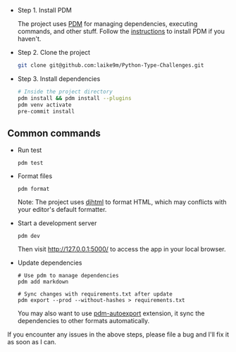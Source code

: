 - Step 1. Install PDM

  The project uses [PDM](https://pdm-project.org/latest/) for managing dependencies, executing commands, and other stuff. Follow the [instructions](https://pdm-project.org/latest/) to install PDM if you haven't.

- Step 2. Clone the project

  ```bash
  git clone git@github.com:laike9m/Python-Type-Challenges.git
  ```

- Step 3. Install dependencies

  ```bash
  # Inside the project directory
  pdm install && pdm install --plugins
  pdm venv activate
  pre-commit install
  ```

## Common commands

- Run test

  ```
  pdm test
  ```

- Format files

  ```
  pdm format
  ```

  Note: The project uses [djhtml](https://github.com/rtts/djhtml) to format HTML, which may conflicts with your editor's default formatter.

- Start a development server

  ```
  pdm dev
  ```

  Then visit http://127.0.0.1:5000/ to access the app in your local browser.

- Update dependencies

  ```
  # Use pdm to manage dependencies
  pdm add markdown

  # Sync changes with requirements.txt after update
  pdm export --prod --without-hashes > requirements.txt
  ```

  You may also want to use [pdm-autoexport](https://github.com/pdm-project/pdm-autoexport) extension, it sync the dependencies to other formats automatically.

If you encounter any issues in the above steps, please file a bug and I'll fix it as soon as I can.
